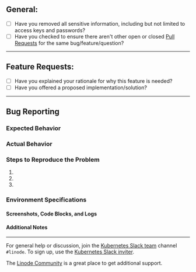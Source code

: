 ## General:

* [ ] Have you removed all sensitive information, including but not limited to access keys and passwords?
* [ ] Have you checked to ensure there aren't other open or closed [Pull Requests](../../pulls) for the same bug/feature/question?

----

## Feature Requests:
* [ ] Have you explained your rationale for why this feature is needed? 
* [ ] Have you offered a proposed implementation/solution? 

----

## Bug Reporting

### Expected Behavior

### Actual Behavior

### Steps to Reproduce the Problem

  1.
  1.
  1.

### Environment Specifications

#### Screenshots, Code Blocks, and Logs

#### Additional Notes

----
 
For general help or discussion, join the [Kubernetes Slack team](https://kubernetes.slack.com/messages/CD4B15LUR/details/) channel `#linode`. To sign up, use the [Kubernetes Slack inviter](http://slack.kubernetes.io/).

The [Linode Community](https://www.linode.com/community/questions/) is a great place to get additional support.